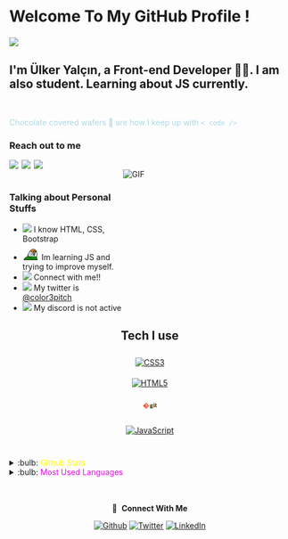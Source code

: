 # Welcome To My GitHub Profile !

<img src="https://rishavanand.github.io/static/images/greetings.gif" align="center" style="width: 1000px padding: 100px" />

<h2>
I'm Ülker Yalçın, a Front-end Developer 🚀🚀. I am also student. Learning about JS currently.
</h2> <br/>

<font color="lightblue">Chocolate covered wafers :chocolate_bar: are how I keep up with `< code />` </font>

### Reach out to me

[<img  width="22" src="https://unpkg.com/simple-icons@v8/icons/youtube.svg" align="left" />][youtube]
[<img  width="22" src="https://unpkg.com/simple-icons@v8/icons/twitter.svg" align="left" />][twitter]
[<img  width="22" src="https://unpkg.com/simple-icons@v8/icons/linkedin.svg" align="left" />][linkedin]

<br />
<img align="right" alt="GIF" src="https://media.giphy.com/media/sALm5Z3sIRHaYwewLT/giphy.gif" width="300" height="250" /> 
<br>

### Talking about Personal Stuffs 

- <img src="https://media.giphy.com/media/WUlplcMpOCEmTGBtBW/giphy.gif" width="30">  I know HTML, CSS, Bootstrap
-  <img src="https://raw.githubusercontent.com/ItsAnunesS/ItsAnunesS/master/src/img/parrots/flags/indiaparrot.gif" width="30" />  Im learning JS and trying to improve myself.
- <img src="https://github.com/SP-XD/SP-XD/blob/main/images/message.gif?raw=true" width="25" /> Connect with me!!
- <img src="https://github.com/SP-XD/SP-XD/blob/main/images/letterbox.gif?raw=true" width="25" /> My twitter is [@color3pitch]( https://twitter.com/color3pitch)
- <img src="https://github.com/SP-XD/SP-XD/blob/main/images/lightning.gif?raw=true" width="12" /> My discord is not active 


<div align="center">

## Tech I use

<a href="https://www.w3schools.com/css/" target="_blank"><img style="margin: 10px" src="https://profilinator.rishav.dev/skills-assets/css3-original-wordmark.svg" alt="CSS3" height="25" /></a>  
<a href="https://en.wikipedia.org/wiki/HTML5" target="_blank"><img style="margin: 10px" src="https://profilinator.rishav.dev/skills-assets/html5-original-wordmark.svg" alt="HTML5" height="25" /></a>  
<a href="https://git-scm.com/" target="_blank"><img style="margin: 10px" src="https://raw.githubusercontent.com/github/explore/80688e429a7d4ef2fca1e82350fe8e3517d3494d/topics/git/git.png" alt="HTML5" height="25" /></a>  
<a href="https://www.javascript.com/" target="_blank"><img style="margin: 10px" src="https://profilinator.rishav.dev/skills-assets/javascript-original.svg" alt="JavaScript" height="25" /></a>

</div>

<br />
<details>
<summary>:bulb: <font color="yellow"> Github Stats </font> </summary>
<img src="https://github-readme-stats.vercel.app/api?username=ulkrylcin&theme=highcontrast" >
</details>

<details>
<summary>:bulb: <font color="yellowblue"> Most Used Languages </font> </summary>
<img src="https://github-readme-stats.vercel.app/api/top-langs/?username=ulkrylcin&hide_progress=true" >
</details>
</br>
</br>


<div align="center">
  
🔗 &nbsp;**Connect With Me**
  
<p><a href="https://github.com/ulkrylcin" target="_blank"><img alt="Github" src="https://img.shields.io/badge/GitHub-%2312100E.svg?&style=for-the-badge&logo=Github&logoColor=white" /></a>
 <a href="https://twitter.com/color3pitch" target="_blank"><img alt="Twitter" src="https://img.shields.io/badge/twitter-%231DA1F2.svg?&style=for-the-badge&logo=twitter&logoColor=white" /></a>
  <a href="https://www.linkedin.com/in/color3pitch-b6a359260/" target="_blank"><img alt="LinkedIn" src="https://img.shields.io/badge/linkedin-%230077B5.svg?&style=for-the-badge&logo=linkedin&logoColor=white" /></a> 
</div>


[youtube]: https://www.youtube.com/@color3pitch
[twitter]: https://twitter.com/color3pitch
[linkedin]: https://www.linkedin.com/in/color3pitch-b6a359260/


